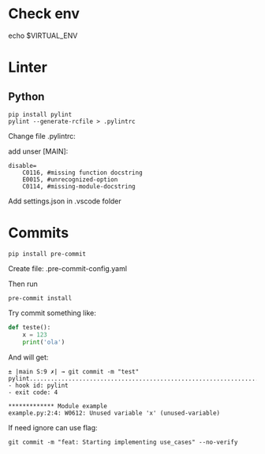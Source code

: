 # Check env  

echo $VIRTUAL_ENV

# Linter

## Python
```
pip install pylint
pylint --generate-rcfile > .pylintrc
```

Change file .pylintrc:

add unser [MAIN]:
```
disable=
    C0116, #missing function docstring
    E0015, #unrecognized-option
    C0114, #missing-module-docstring
```

Add settings.json in .vscode folder

# Commits

```
pip install pre-commit
```

Create file: .pre-commit-config.yaml

Then run
```
pre-commit install
```

Try commit something like:
``` python
def teste():
    x = 123
    print('ola')
```

And will get:

```
± |main S:9 ✗| → git commit -m "test"
pylint...................................................................Failed
- hook id: pylint
- exit code: 4

************* Module example
example.py:2:4: W0612: Unused variable 'x' (unused-variable)
```

If need ignore can use flag:

```
git commit -m "feat: Starting implementing use_cases" --no-verify
```